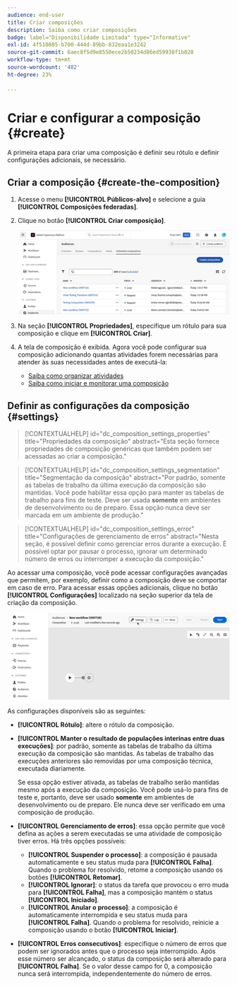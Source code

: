 ```yaml
---
audience: end-user
title: Criar composições
description: Saiba como criar composições
badge: label="Disponibilidade Limitada" type="Informative"
exl-id: 4f510805-b700-444d-89bb-832eaa1e3242
source-git-commit: 6aec8f5d9e8550ece2b50234d86ed59938f1b028
workflow-type: tm+mt
source-wordcount: '482'
ht-degree: 23%

---
```


# Criar e configurar a composição {#create}

A primeira etapa para criar uma composição é definir seu rótulo e definir configurações adicionais, se necessário.

## Criar a composição {#create-the-composition}

1. Acesse o menu **[!UICONTROL Públicos-alvo]** e selecione a guia **[!UICONTROL Composições federadas]**.

1. Clique no botão **[!UICONTROL Criar composição]**.

   ![](assets/composition-create.png)

1. Na seção **[!UICONTROL Propriedades]**, especifique um rótulo para sua composição e clique em **[!UICONTROL Criar]**.

1. A tela de composição é exibida. Agora você pode configurar sua composição adicionando quantas atividades forem necessárias para atender às suas necessidades antes de executá-la:

   * [Saiba como organizar atividades](#action-activities)
   * [Saiba como iniciar e monitorar uma composição](#save)

## Definir as configurações da composição {#settings}

>[!CONTEXTUALHELP]
>id="dc_composition_settings_properties"
>title="Propriedades da composição"
>abstract="Esta seção fornece propriedades de composição genéricas que também podem ser acessadas ao criar a composição."

>[!CONTEXTUALHELP]
>id="dc_composition_settings_segmentation"
>title="Segmentação da composição"
>abstract="Por padrão, somente as tabelas de trabalho da última execução da composição são mantidas. Você pode habilitar essa opção para manter as tabelas de trabalho para fins de teste. Deve ser usada **somente** em ambientes de desenvolvimento ou de preparo. Essa opção nunca deve ser marcada em um ambiente de produção."

>[!CONTEXTUALHELP]
>id="dc_composition_settings_error"
>title="Configurações de gerenciamento de erros"
>abstract="Nesta seção, é possível definir como gerenciar erros durante a execução. É possível optar por pausar o processo, ignorar um determinado número de erros ou interromper a execução da composição."

Ao acessar uma composição, você pode acessar configurações avançadas que permitem, por exemplo, definir como a composição deve se comportar em caso de erro. Para acessar essas opções adicionais, clique no botão **[!UICONTROL Configurações]** localizado na seção superior da tela de criação da composição.

![](assets/composition-create-settings.png)

As configurações disponíveis são as seguintes:

* **[!UICONTROL Rótulo]**: altere o rótulo da composição.

* **[!UICONTROL Manter o resultado de populações interinas entre duas execuções]**: por padrão, somente as tabelas de trabalho da última execução da composição são mantidas. As tabelas de trabalho das execuções anteriores são removidas por uma composição técnica, executada diariamente.

  Se essa opção estiver ativada, as tabelas de trabalho serão mantidas mesmo após a execução da composição. Você pode usá-lo para fins de teste e, portanto, deve ser usado **somente** em ambientes de desenvolvimento ou de preparo. Ele nunca deve ser verificado em uma composição de produção.

* **[!UICONTROL Gerenciamento de erros]**: essa opção permite que você defina as ações a serem executadas se uma atividade de composição tiver erros. Há três opções possíveis:

   * **[!UICONTROL Suspender o processo]**: a composição é pausada automaticamente e seu status muda para **[!UICONTROL Falha]**. Quando o problema for resolvido, retome a composição usando os botões **[!UICONTROL Retomar]**.
   * **[!UICONTROL Ignorar]**: o status da tarefa que provocou o erro muda para **[!UICONTROL Falha]**, mas a composição mantém o status **[!UICONTROL Iniciado]**.
   * **[!UICONTROL Anular o processo]**: a composição é automaticamente interrompida e seu status muda para **[!UICONTROL Falha]**. Quando o problema for resolvido, reinicie a composição usando o botão **[!UICONTROL Iniciar]**.

* **[!UICONTROL Erros consecutivos]**: especifique o número de erros que podem ser ignorados antes que o processo seja interrompido. Após esse número ser alcançado, o status da composição será alterado para **[!UICONTROL Falha]**. Se o valor desse campo for 0, a composição nunca será interrompida, independentemente do número de erros.
